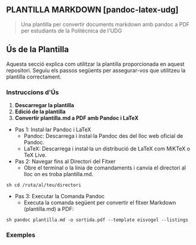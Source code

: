 ## PLANTILLA MARKDOWN [pandoc-latex-udg]
> Una plantilla per convertir documents markdown amb pandoc a PDF per estudiants de la Politècnica de l'UDG

## Ús de la Plantilla

Aquesta secció explica com utilitzar la plantilla proporcionada en aquest repositori. Seguiu els passos següents per assegurar-vos que utilitzeu la plantilla correctament.

### Instruccions d'Ús

1. **Descarregar la plantilla**
2. **Edició de la plantilla**
3. **Convertir plantilla.md a PDF amb Pandoc i LaTeX**
  - Pas 1: Instal·lar Pandoc i LaTeX
    - Pandoc: Descarrega i instal·la Pandoc des del lloc web oficial de Pandoc.
    - LaTeX: Descarrega i instal·la un distribució de LaTeX com MiKTeX o TeX Live.
  - Pas 2: Navegar fins al Directori del Fitxer
    - Obre el terminal o la línia de comandaments i canvia el directori al lloc on es troba plantilla.md.

```sh cd /ruta/al/teu/directori```

  - Pas 3: Executar la Comanda Pandoc
    - Executa la comanda següent per convertir el fitxer Markdown (plantilla.md) a PDF:
  
``` sh pandoc plantilla.md -o sortida.pdf --template eisvogel --listings ```

### Exemples







